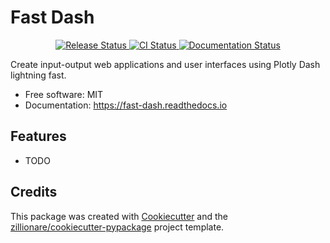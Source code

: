 # Fast Dash


<p align="center">
<a href="https://pypi.python.org/pypi/fast_dash">
    <img src="https://img.shields.io/pypi/v/fast_dash.svg"
        alt = "Release Status">
</a>

<a href="https://github.com/dkedar7/fast_dash/actions">
    <img src="https://github.com/dkedar7/fast_dash/actions/workflows/release.yml/badge.svg?branch=main" alt="CI Status">
</a>

<a href="https://fast-dash.readthedocs.io/en/latest/?badge=latest">
    <img src="https://readthedocs.org/projects/fast-dash/badge/?version=latest" alt="Documentation Status">
</a>

</p>


Create input-output web applications and user interfaces using Plotly Dash lightning fast.


* Free software: MIT
* Documentation: <https://fast-dash.readthedocs.io>


## Features

* TODO

## Credits

This package was created with [Cookiecutter](https://github.com/audreyr/cookiecutter) and the [zillionare/cookiecutter-pypackage](https://github.com/zillionare/cookiecutter-pypackage) project template.

